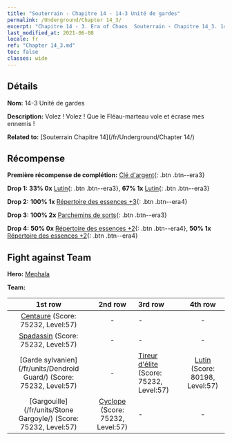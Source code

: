 ```yaml
---
title: "Souterrain - Chapitre 14 - 14-3 Unité de gardes"
permalink: /Underground/Chapter 14_3/
excerpt: "Chapitre 14 - 3. Era of Chaos  Souterrain - Chapitre 14_3. 14-3 Unité de gardes"
last_modified_at: 2021-06-08
locale: fr
ref: "Chapter 14_3.md"
toc: false
classes: wide
---
```


## Détails

 **Nom:** 14-3 Unité de gardes

 **Description:** Volez ! Volez ! Que le Fléau-marteau vole et écrase mes ennemis !

 **Related to:** [Souterrain Chapitre 14](/fr/Underground/Chapter 14/)

## Récompense

 **Première récompense de complétion:** [Clé d'argent](/ItemsFR/con_693/){: .btn .btn--era3}

 **Drop 1:** **33% 0x** [Lutin](/ItemsFR/unt_235/){: .btn .btn--era3}, **67% 1x** [Lutin](/ItemsFR/unt_235/){: .btn .btn--era3}

 **Drop 2:** **100% 1x** [Répertoire des essences +3](/ItemsFR/mat_60/){: .btn .btn--era4}

 **Drop 3:** **100% 2x** [Parchemins de sorts](/ItemsFR/con_694/){: .btn .btn--era3}

 **Drop 4:** **50% 0x** [Répertoire des essences +2](/ItemsFR/mat_53/){: .btn .btn--era4}, **50% 1x** [Répertoire des essences +2](/ItemsFR/mat_53/){: .btn .btn--era4}


## Fight against Team
 **Hero:** [Mephala](/fr/heroes/Mephala/)

 **Team:**


  | 1st row | 2nd row | 3rd row | 4th row |
  |:----:|:----:|:----|:----:|
  | [Centaure](/fr/units/Centaur/) (Score: 75232, Level:57)  | - | - | - |
  | [Spadassin](/fr/units/Swordsman/) (Score: 75232, Level:57)  | - | - | - |
  | [Garde sylvanien](/fr/units/Dendroid Guard/) (Score: 75232, Level:57)  | - | [Tireur d'élite](/fr/units/Sharpshooter/) (Score: 75232, Level:57)  | [Lutin](/fr/units/Gremlin/) (Score: 80198, Level:57)  |
  | [Gargouille](/fr/units/Stone Gargoyle/) (Score: 75232, Level:57)  | [Cyclope](/fr/units/Cyclops/) (Score: 75232, Level:57)  | - | - |


